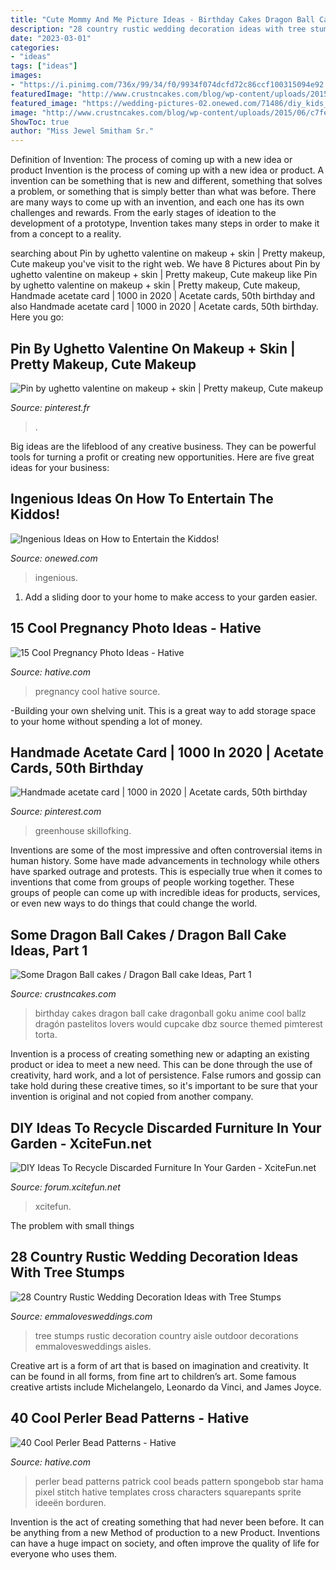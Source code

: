 ```yaml
---
title: "Cute Mommy And Me Picture Ideas - Birthday Cakes Dragon Ball Cake Dragonball Goku Anime Cool Ballz Dragón Pastelitos Lovers Would Cupcake Dbz Source Themed Pimterest Torta"
description: "28 country rustic wedding decoration ideas with tree stumps"
date: "2023-03-01"
categories:
- "ideas"
tags: ["ideas"]
images:
- "https://i.pinimg.com/736x/99/34/f0/9934f074dcfd72c86ccf100315094e92.jpg"
featuredImage: "http://www.crustncakes.com/blog/wp-content/uploads/2015/06/c7fe9b1e922d5f67dcfd563e6875bc44.jpg"
featured_image: "https://wedding-pictures-02.onewed.com/71486/diy_kids_table__full.jpg"
image: "http://www.crustncakes.com/blog/wp-content/uploads/2015/06/c7fe9b1e922d5f67dcfd563e6875bc44.jpg"
ShowToc: true
author: "Miss Jewel Smitham Sr."
---
```



Definition of Invention: The process of coming up with a new idea or product
Invention is the process of coming up with a new idea or product. A invention can be something that is new and different, something that solves a problem, or something that is simply better than what was before. There are many ways to come up with an invention, and each one has its own challenges and rewards. From the early stages of ideation to the development of a prototype, Invention takes many steps in order to make it from a concept to a reality.

	

		
searching about Pin by ughetto valentine on makeup + skin | Pretty makeup, Cute makeup you've visit to the right web. We have 8 Pictures about Pin by ughetto valentine on makeup + skin | Pretty makeup, Cute makeup like Pin by ughetto valentine on makeup + skin | Pretty makeup, Cute makeup, Handmade acetate card | 1000 in 2020 | Acetate cards, 50th birthday and also Handmade acetate card | 1000 in 2020 | Acetate cards, 50th birthday. Here you go:
		
    
## Pin By Ughetto Valentine On Makeup + Skin | Pretty Makeup, Cute Makeup

<img loading=lazy src="https://i.pinimg.com/736x/99/34/f0/9934f074dcfd72c86ccf100315094e92.jpg" onerror="this.onerror=null;this.src='https://tse2.mm.bing.net/th?id=OIP.ZAlnNsbp1TWaoJtxvmNReAHaML&amp;pid=15.1';" alt="Pin by ughetto valentine on makeup + skin | Pretty makeup, Cute makeup">

_Source: pinterest.fr_

>. 

	

Big ideas are the lifeblood of any creative business. They can be powerful tools for turning a profit or creating new opportunities. Here are five great ideas for your business:

    
## Ingenious Ideas On How To Entertain The Kiddos!

<img loading=lazy src="https://wedding-pictures-02.onewed.com/71486/diy_kids_table__full.jpg" onerror="this.onerror=null;this.src='https://tse2.mm.bing.net/th?id=OIP.0qCvFqmoUyzSRwMkGlBSYAHaLH&amp;pid=15.1';" alt="Ingenious Ideas on How to Entertain the Kiddos!">

_Source: onewed.com_

>ingenious. 

	

1. Add a sliding door to your home to make access to your garden easier.

    
## 15 Cool Pregnancy Photo Ideas - Hative

<img loading=lazy src="https://hative.com/wp-content/uploads/2014/11/pregnancy-photo-ideas/5-cool-pregnancy-photo-ideas.jpg" onerror="this.onerror=null;this.src='https://tse1.mm.bing.net/th?id=OIP.afOQ9INkTX-N4ExvpyYeAwHaLH&amp;pid=15.1';" alt="15 Cool Pregnancy Photo Ideas - Hative">

_Source: hative.com_

>pregnancy cool hative source. 

	

-Building your own shelving unit. This is a great way to add storage space to your home without spending a lot of money.

    
## Handmade Acetate Card | 1000 In 2020 | Acetate Cards, 50th Birthday

<img loading=lazy src="https://i.pinimg.com/736x/ac/9f/fa/ac9ffac498c1a82e1ca97169c847963d.jpg" onerror="this.onerror=null;this.src='https://tse1.mm.bing.net/th?id=OIP.LU1yaJcrpwJbLUOPsQVxvgHaJ3&amp;pid=15.1';" alt="Handmade acetate card | 1000 in 2020 | Acetate cards, 50th birthday">

_Source: pinterest.com_

>greenhouse skillofking. 

	

Inventions are some of the most impressive and often controversial items in human history. Some have made advancements in technology while others have sparked outrage and protests. This is especially true when it comes to inventions that come from groups of people working together. These groups of people can come up with incredible ideas for products, services, or even new ways to do things that could change the world.

    
## Some Dragon Ball Cakes / Dragon Ball Cake Ideas, Part 1

<img loading=lazy src="http://www.crustncakes.com/blog/wp-content/uploads/2015/06/c7fe9b1e922d5f67dcfd563e6875bc44.jpg" onerror="this.onerror=null;this.src='https://tse1.mm.bing.net/th?id=OIP.AXRIwYWu5hFLLNbDU0K_rAHaNK&amp;pid=15.1';" alt="Some Dragon Ball cakes / Dragon Ball cake Ideas, Part 1">

_Source: crustncakes.com_

>birthday cakes dragon ball cake dragonball goku anime cool ballz dragón pastelitos lovers would cupcake dbz source themed pimterest torta. 

	

Invention is a process of creating something new or adapting an existing product or idea to meet a new need. This can be done through the use of creativity, hard work, and a lot of persistence. False rumors and gossip can take hold during these creative times, so it's important to be sure that your invention is original and not copied from another company.

    
## DIY Ideas To Recycle Discarded Furniture In Your Garden - XciteFun.net

<img loading=lazy src="https://img.xcitefun.net/users/2015/01/381063,xcitefun-furniture-garden-6.jpg" onerror="this.onerror=null;this.src='https://tse4.mm.bing.net/th?id=OIP.GDXHPIkwOf8qEVzN21hYPQHaJ3&amp;pid=15.1';" alt="DIY Ideas To Recycle Discarded Furniture In Your Garden - XciteFun.net">

_Source: forum.xcitefun.net_

>xcitefun. 

	

The problem with small things
 

    
## 28 Country Rustic Wedding Decoration Ideas With Tree Stumps

<img loading=lazy src="http://emmalovesweddings.com/wp-content/uploads/2018/03/outdoor-wedding-aisle-decorations-with-tree-stumps.jpg" onerror="this.onerror=null;this.src='https://tse3.mm.bing.net/th?id=OIP.GiTarnES88PxpiGW7Vkl8wHaLI&amp;pid=15.1';" alt="28 Country Rustic Wedding Decoration Ideas with Tree Stumps">

_Source: emmalovesweddings.com_

>tree stumps rustic decoration country aisle outdoor decorations emmalovesweddings aisles. 

	

Creative art is a form of art that is based on imagination and creativity. It can be found in all forms, from fine art to children’s art. Some famous creative artists include Michelangelo, Leonardo da Vinci, and James Joyce.

    
## 40 Cool Perler Bead Patterns - Hative

<img loading=lazy src="https://hative.com/wp-content/uploads/2014/04/perler-beads-patterns/13-patrick-perler-beads-patterns.png" onerror="this.onerror=null;this.src='https://tse4.mm.bing.net/th?id=OIP.GKy60XG9SP3-ZHd1tkW-pQHaLO&amp;pid=15.1';" alt="40 Cool Perler Bead Patterns - Hative">

_Source: hative.com_

>perler bead patterns patrick cool beads pattern spongebob star hama pixel stitch hative templates cross characters squarepants sprite ideeën borduren. 

	

Invention is the act of creating something that had never been before. It can be anything from a new Method of production to a new Product. Inventions can have a huge impact on society, and often improve the quality of life for everyone who uses them.


